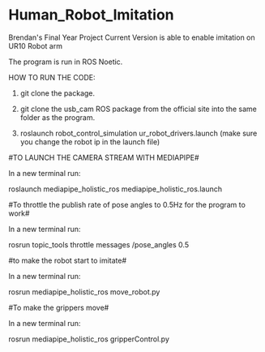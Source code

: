 # Human_Robot_Imitation
Brendan's Final Year Project
Current Version is able to enable imitation on UR10 Robot arm

The program is run in ROS Noetic.

HOW TO RUN THE CODE:

1. git clone the package.

2. git clone the usb_cam ROS package from the official site into the same folder as the program.

2. roslaunch robot_control_simulation ur_robot_drivers.launch (make sure you change the robot ip in the launch file)

#TO LAUNCH THE CAMERA STREAM WITH MEDIAPIPE#

In a new terminal run:

roslaunch mediapipe_holistic_ros mediapipe_holistic_ros.launch

#To throttle the publish rate of pose angles to 0.5Hz for the program to work#

In a new terminal run:

rosrun topic_tools throttle messages /pose_angles 0.5

#to make the robot start to imitate#

In a new terminal run:

rosrun mediapipe_holistic_ros move_robot.py

#To make the grippers move#

In a new terminal run:

rosrun mediapipe_holistic_ros gripperControl.py
